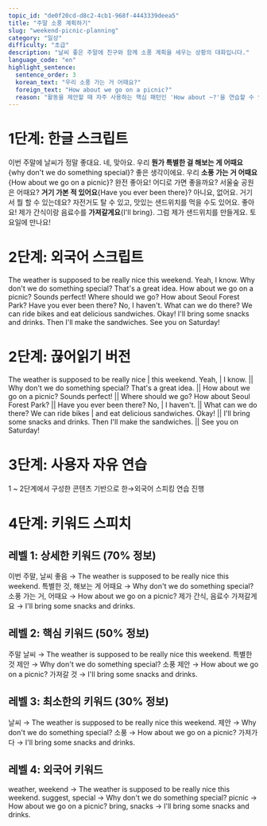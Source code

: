```yaml
---
topic_id: "de0f20cd-d8c2-4cb1-968f-4443339deea5"
title: "주말 소풍 계획하기"
slug: "weekend-picnic-planning"
category: "일상"
difficulty: "초급"
description: "날씨 좋은 주말에 친구와 함께 소풍 계획을 세우는 상황의 대화입니다."
language_code: "en"
highlight_sentence:
  sentence_order: 3
  korean_text: "우리 소풍 가는 거 어때요?"
  foreign_text: "How about we go on a picnic?"
  reason: "활동을 제안할 때 자주 사용하는 핵심 패턴인 'How about ~?'을 연습할 수 있습니다."
---
```


# 1단계: 한글 스크립트

이번 주말에 날씨가 정말 좋대요.
네, 맞아요. 우리 **뭔가 특별한 걸 해보는 게 어때요**{why don't we do something special}?
좋은 생각이에요. 우리 **소풍 가는 거 어때요**{How about we go on a picnic}?
완전 좋아요! 어디로 가면 좋을까요?
서울숲 공원은 어때요? **거기 가본 적 있어요**{Have you ever been there}?
아니요, 없어요. 거기서 뭘 할 수 있는데요?
자전거도 탈 수 있고, 맛있는 샌드위치를 먹을 수도 있어요.
좋아요! 제가 간식이랑 음료수를 **가져갈게요**{I'll bring}.
그럼 제가 샌드위치를 만들게요. 토요일에 만나요!

# 2단계: 외국어 스크립트

The weather is supposed to be really nice this weekend.
Yeah, I know. Why don't we do something special?
That's a great idea. How about we go on a picnic?
Sounds perfect! Where should we go?
How about Seoul Forest Park? Have you ever been there?
No, I haven't. What can we do there?
We can ride bikes and eat delicious sandwiches.
Okay! I'll bring some snacks and drinks.
Then I'll make the sandwiches. See you on Saturday!

# 2단계: 끊어읽기 버전

The weather is supposed to be really nice | this weekend.
Yeah, | I know. || Why don't we do something special?
That's a great idea. || How about we go on a picnic?
Sounds perfect! || Where should we go?
How about Seoul Forest Park? || Have you ever been there?
No, | I haven't. || What can we do there?
We can ride bikes | and eat delicious sandwiches.
Okay! || I'll bring some snacks and drinks.
Then I'll make the sandwiches. || See you on Saturday!

# 3단계: 사용자 자유 연습

1 ~ 2단계에서 구성한 콘텐츠 기반으로 한→외국어 스피킹 연습 진행

# 4단계: 키워드 스피치

## 레벨 1: 상세한 키워드 (70% 정보)

이번 주말, 날씨 좋음 → The weather is supposed to be really nice this weekend.
특별한 것, 해보는 게 어때요 → Why don't we do something special?
소풍 가는 거, 어때요 → How about we go on a picnic?
제가 간식, 음료수 가져갈게요 → I'll bring some snacks and drinks.

## 레벨 2: 핵심 키워드 (50% 정보)

주말 날씨 → The weather is supposed to be really nice this weekend.
특별한 것 제안 → Why don't we do something special?
소풍 제안 → How about we go on a picnic?
가져갈 것 → I'll bring some snacks and drinks.

## 레벨 3: 최소한의 키워드 (30% 정보)

날씨 → The weather is supposed to be really nice this weekend.
제안 → Why don't we do something special?
소풍 → How about we go on a picnic?
가져가다 → I'll bring some snacks and drinks.

## 레벨 4: 외국어 키워드

weather, weekend → The weather is supposed to be really nice this weekend.
suggest, special → Why don't we do something special?
picnic → How about we go on a picnic?
bring, snacks → I'll bring some snacks and drinks.
